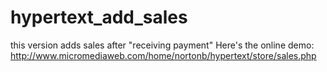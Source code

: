 # hypertext_add_sales
this version adds sales after "receiving payment"
Here's the online demo: http://www.micromediaweb.com/home/nortonb/hypertext/store/sales.php
